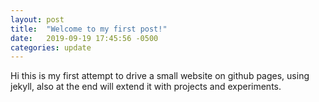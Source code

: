 ```yaml
---
layout: post
title:  "Welcome to my first post!"
date:   2019-09-19 17:45:56 -0500
categories: update
---
```

Hi this is my first attempt to drive a small website on github pages, using
jekyll, also at the end will extend it with projects and experiments.
